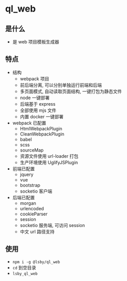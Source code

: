 # ql_web

## 是什么

- 是 web 项目模板生成器

## 特点

- 结构
  - webpack 项目
  - 前后端分离, 可以分别单独运行前端和后端
  - 多页面模式, 自动读取页面结构, 一键打包为静态文件
  - node 一键部署
  - 后端基于 express
  - 全部使用 mjs 文件
  - 内置 docker 一键部署
- webpack 已配置
  - HtmlWebpackPlugin
  - CleanWebpackPlugin
  - babel
  - scss
  - sourceMap
  - 资源文件使用 url-loader 打包
  - 生产环境使用 UglifyJSPlugin
- 前端已配置
  - jquery
  - vue
  - bootstrap
  - socketio 客户端
- 后端已配置
  - morgan
  - urlencoded
  - cookieParser
  - session
  - socketio 服务端, 可访问 session
  - 中文 url 路径支持

## 使用

- `npm i -g @lsby/ql_web`
- `cd` 到空目录
- `lsby_ql_web`
